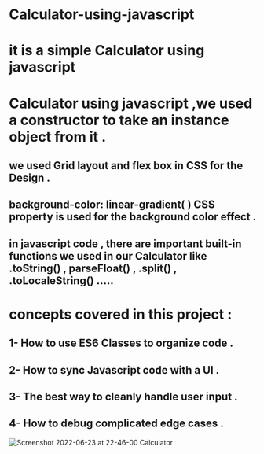 # Calculator-using-javascript
# it is a simple Calculator using  javascript 
# Calculator using javascript ,we used a constructor to take an instance object from it .
## we used Grid layout and flex box in CSS for the Design .
## background-color: linear-gradient( ) CSS property is used for the background color effect .
## in javascript code , there are important built-in functions we used in our Calculator like .toString() , parseFloat() , .split() , .toLocaleString() .....
# concepts covered in this project :
## 1- How to use ES6 Classes to organize code .
## 2- How to sync Javascript code with a UI .
## 3- The best way to cleanly handle user input .
## 4- How to debug complicated edge cases .

![Screenshot 2022-06-23 at 22-46-00 Calculator](https://user-images.githubusercontent.com/97601640/175396617-53d0513f-e1c3-4324-a977-c1a7f618997e.png)
